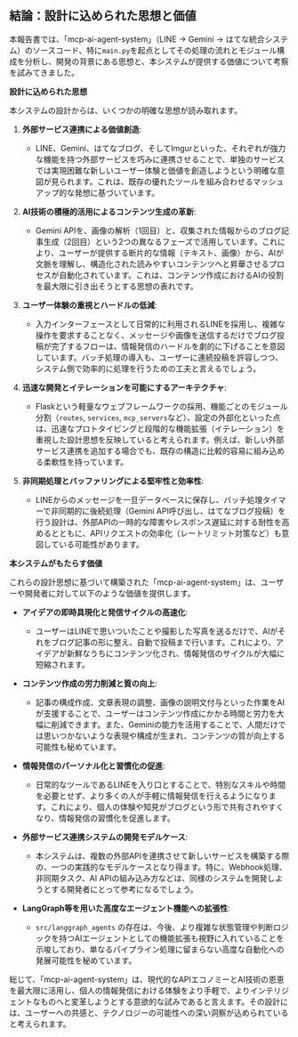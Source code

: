 ## 結論：設計に込められた思想と価値

本報告書では、「mcp-ai-agent-system」（LINE → Gemini → はてな統合システム）のソースコード、特に`main.py`を起点としてその処理の流れとモジュール構成を分析し、開発の背景にある思想と、本システムが提供する価値について考察を試みてきました。

**設計に込められた思想**

本システムの設計からは、いくつかの明確な思想が読み取れます。

1.  **外部サービス連携による価値創造**:
    *   LINE、Gemini、はてなブログ、そしてImgurといった、それぞれが強力な機能を持つ外部サービスを巧みに連携させることで、単独のサービスでは実現困難な新しいユーザー体験と価値を創造しようという明確な意図が見られます。これは、既存の優れたツールを組み合わせるマッシュアップ的な発想に基づいています。

2.  **AI技術の積極的活用によるコンテンツ生成の革新**:
    *   Gemini APIを、画像の解析（1回目）と、収集された情報からのブログ記事生成（2回目）という2つの異なるフェーズで活用しています。これにより、ユーザーが提供する断片的な情報（テキスト、画像）から、AIが文脈を理解し、構造化された読みやすいコンテンツへと昇華させるプロセスが自動化されています。これは、コンテンツ作成におけるAIの役割を最大限に引き出そうとする思想の表れです。

3.  **ユーザー体験の重視とハードルの低減**:
    *   入力インターフェースとして日常的に利用されるLINEを採用し、複雑な操作を要求することなく、メッセージや画像を送信するだけでブログ投稿が完了するフローは、情報発信のハードルを劇的に下げることを意図しています。バッチ処理の導入も、ユーザーに連続投稿を許容しつつ、システム側で効率的に処理を行うための工夫と言えるでしょう。

4.  **迅速な開発とイテレーションを可能にするアーキテクチャ**:
    *   Flaskという軽量なウェブフレームワークの採用、機能ごとのモジュール分割（`routes`, `services`, `mcp_servers`など）、設定の外部化といった点は、迅速なプロトタイピングと段階的な機能拡張（イテレーション）を重視した設計思想を反映していると考えられます。例えば、新しい外部サービス連携を追加する場合でも、既存の構造に比較的容易に組み込める柔軟性を持っています。

5.  **非同期処理とバッファリングによる堅牢性と効率性**:
    *   LINEからのメッセージを一旦データベースに保存し、バッチ処理タイマーで非同期的に後続処理（Gemini API呼び出し、はてなブログ投稿）を行う設計は、外部APIの一時的な障害やレスポンス遅延に対する耐性を高めるとともに、APIリクエストの効率化（レートリミット対策など）も意図している可能性があります。

**本システムがもたらす価値**

これらの設計思想に基づいて構築された「mcp-ai-agent-system」は、ユーザーや開発者に対して以下のような価値を提供します。

*   **アイデアの即時具現化と発信サイクルの高速化**:
    *   ユーザーはLINEで思いついたことや撮影した写真を送るだけで、AIがそれをブログ記事の形に整え、自動で投稿まで行います。これにより、アイデアが新鮮なうちにコンテンツ化され、情報発信のサイクルが大幅に短縮されます。

*   **コンテンツ作成の労力削減と質の向上**:
    *   記事の構成作成、文章表現の調整、画像の説明文付与といった作業をAIが支援することで、ユーザーはコンテンツ作成にかかる時間と労力を大幅に削減できます。また、Geminiの能力を活用することで、人間だけでは思いつかないような表現や構成が生まれ、コンテンツの質が向上する可能性も秘めています。

*   **情報発信のパーソナル化と習慣化の促進**:
    *   日常的なツールであるLINEを入り口とすることで、特別なスキルや時間を必要とせず、より多くの人が手軽に情報発信を行えるようになります。これにより、個人の体験や知見がブログという形で共有されやすくなり、情報発信の習慣化を促進します。

*   **外部サービス連携システムの開発モデルケース**:
    *   本システムは、複数の外部APIを連携させて新しいサービスを構築する際の、一つの実践的なモデルケースとなり得ます。特に、Webhook処理、非同期タスク、AI APIの組み込み方などは、同様のシステムを開発しようとする開発者にとって参考になるでしょう。

*   **LangGraph等を用いた高度なエージェント機能への拡張性**:
    *   `src/langgraph_agents` の存在は、今後、より複雑な状態管理や判断ロジックを持つAIエージェントとしての機能拡張も視野に入れていることを示唆しており、単なるパイプライン処理に留まらない高度な自動化への発展可能性を秘めています。

総じて、「mcp-ai-agent-system」は、現代的なAPIエコノミーとAI技術の恩恵を最大限に活用し、個人の情報発信における体験をより手軽で、よりインテリジェントなものへと変革しようとする意欲的な試みであると言えます。その設計には、ユーザーへの共感と、テクノロジーの可能性への深い洞察が込められていると考えられます。
